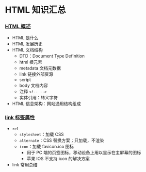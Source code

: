 # HTML 知识汇总

### [HTML 概述](!./../start.md)

- HTML 是什么
- HTML 发展历史
- HTML 文档结构
  - DTD：Document Type Definition
  - html 根元素
  - metadata 文档元数据
  - link 链接外部资源
  - script
  - body 文档内容
  - 注释 `<!-- -->`
  - 实体引用：转义字符
- HTML 信息架构：网站通用结构组成

### [link 标签属性](!./../element/link.md)

- `rel`
  - `stylesheet`：加载 CSS
  - `alternate`：CSS 替换方案；只加载，不渲染
  - `icon`：加载 favicon.ico 图标
    - 用于 PC 端的页签图标，移动设备上用以显示在主屏幕的图标
    - 苹果 IOS 不支持 icon 的解决方案
- link 常用总结
